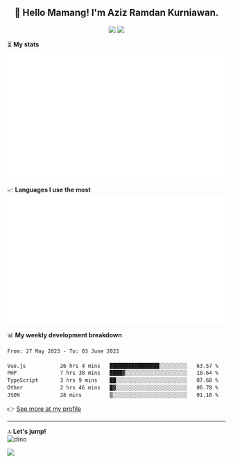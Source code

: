 <h2 align="center">👋 Hello Mamang! I'm Aziz Ramdan Kurniawan.</h2>  
<p align="center">
  <img src="https://komarev.com/ghpvc/?username=azizramdan">
  <img src="https://wakatime.com/badge/user/90056fa0-4c31-4eca-954e-2a3ac05896f9.svg">
</p>
    
⏳ **My stats**  
![](https://raw.githubusercontent.com/azizramdan/github-stats/master/generated/overview.svg#gh-dark-mode-only)

📈 **Languages I use the most**  
![](https://raw.githubusercontent.com/azizramdan/github-stats/master/generated/languages.svg#gh-dark-mode-only)

📊 **My weekly development breakdown**
<!--START_SECTION:waka-->

```txt
From: 27 May 2023 - To: 03 June 2023

Vue.js           26 hrs 4 mins   ████████████████░░░░░░░░░   63.57 %
PHP              7 hrs 38 mins   ████▓░░░░░░░░░░░░░░░░░░░░   18.64 %
TypeScript       3 hrs 9 mins    ██░░░░░░░░░░░░░░░░░░░░░░░   07.68 %
Other            2 hrs 46 mins   █▓░░░░░░░░░░░░░░░░░░░░░░░   06.78 %
JSON             28 mins         ▒░░░░░░░░░░░░░░░░░░░░░░░░   01.16 %
```

<!--END_SECTION:waka-->
👉 [See more at my profile](https://wakatime.com/@azizramdan)
***
🔝 **Let's jump!**  
![dino](https://raw.githubusercontent.com/azizramdan/azizramdan/master/dino.gif)  

![](https://hit.yhype.me/github/profile?user_id=27954794)
